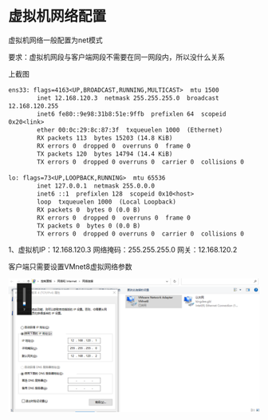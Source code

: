 # 虚拟机网络配置


<!--more-->

虚拟机网络一般配置为net模式

要求：虚拟机网段与客户端网段不需要在同一网段内，所以没什么关系

上截图

```shell
ens33: flags=4163<UP,BROADCAST,RUNNING,MULTICAST>  mtu 1500
        inet 12.168.120.3  netmask 255.255.255.0  broadcast 12.168.120.255
        inet6 fe80::9e98:31b8:51e:9ffb  prefixlen 64  scopeid 0x20<link>
        ether 00:0c:29:8c:87:3f  txqueuelen 1000  (Ethernet)
        RX packets 113  bytes 15203 (14.8 KiB)
        RX errors 0  dropped 0  overruns 0  frame 0
        TX packets 120  bytes 14794 (14.4 KiB)
        TX errors 0  dropped 0 overruns 0  carrier 0  collisions 0

lo: flags=73<UP,LOOPBACK,RUNNING>  mtu 65536
        inet 127.0.0.1  netmask 255.0.0.0
        inet6 ::1  prefixlen 128  scopeid 0x10<host>
        loop  txqueuelen 1000  (Local Loopback)
        RX packets 0  bytes 0 (0.0 B)
        RX errors 0  dropped 0  overruns 0  frame 0
        TX packets 0  bytes 0 (0.0 B)
        TX errors 0  dropped 0 overruns 0  carrier 0  collisions 0
```

1、虚拟机IP：12.168.120.3 		网络掩码：255.255.255.0   	网关：12.168.120.2

客户端只需要设置VMnet8虚拟网络参数

![image-20221202140945052.png](./images/image-20221202140945052.png)


